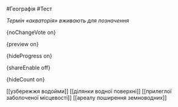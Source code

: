 #Географія #Тест

*Термін «акваторія» вживають для позначення*

{noChangeVote on}

{preview on}

{hideProgress on}

{shareEnable off}

{hideCount on}

[[узбережжя водойми]]
[[ділянки водної поверхні]]
[[прилеглої заболоченої місцевості]]
[[ареалу поширення земноводних]]
